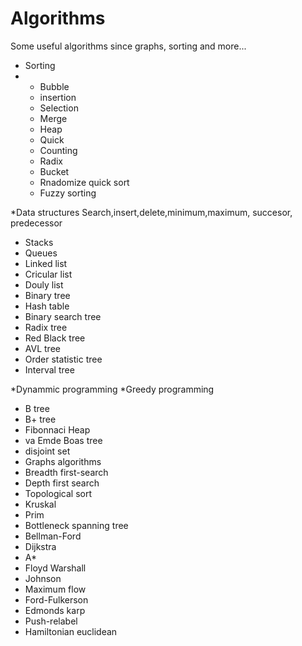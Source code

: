# Algorithms
Some useful algorithms since graphs, sorting and more...

* Sorting
* * Bubble
  * insertion
  * Selection
  * Merge
  * Heap
  * Quick
  * Counting
  * Radix
  * Bucket
  * Rnadomize quick sort
  * Fuzzy sorting
 
*Data structures
Search,insert,delete,minimum,maximum, succesor, predecessor
  * Stacks
  * Queues
  * Linked list
  * Cricular list
  * Douly list
  * Binary tree
  * Hash table
  * Binary search tree
  * Radix tree
  * Red Black tree
  * AVL tree
  * Order statistic tree
  * Interval tree

*Dynammic programming
*Greedy programming

* B tree
* B+ tree
* Fibonnaci Heap
* va Emde Boas tree
* disjoint set
* Graphs algorithms
* Breadth first-search
* Depth first search
* Topological sort
* Kruskal
* Prim
* Bottleneck spanning tree
* Bellman-Ford
* Dijkstra
* A*
* Floyd Warshall
* Johnson
* Maximum flow
* Ford-Fulkerson
* Edmonds karp
* Push-relabel
* Hamiltonian euclidean
